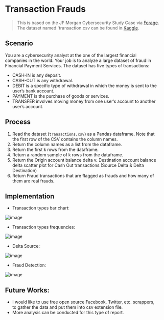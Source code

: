 # Transaction Frauds
> This is based on the JP Morgan Cybersecurity Study Case via [Forage](https://www.theforage.com/simulations/jpmorgan/cybersecurity-0acj). The dataset named 'transaction.csv can be found in [Kaggle](https://www.kaggle.com/ealaxi/paysim1/version/2).

## Scenario 
You are a cybersecurity analyst at the one of the largest financial companies in the world. Your job is to analyze a large dataset of fraud in Financial Payment Services. 
The dataset has five types of transactions:
* CASH-IN is any deposit.
* CASH-OUT is any withdrawal.
* DEBIT is a specific type of withdrawal in which the money is sent to the user’s bank account.
* PAYMENT is the purchase of goods or services.
* TRANSFER involves moving money from one user’s account to another user’s account.

## Process
1. Read the dataset (`transactions.csv`) as a Pandas dataframe. Note that the first row of the CSV contains the column names.
2. Return the column names as a list from the dataframe.
3. Return the first k rows from the dataframe.
4. Return a random sample of k rows from the dataframe.
5. Return the Origin account balance delta v. Destination account balance delta scatter plot for Cash Out transactions (Source Delta & Delta Destination)
6. Return Fraud transactions that are flagged as frauds and how many of them are real frauds. 

## Implementation
* Transaction types bar chart:
  
![image](https://github.com/Kwangsa19/Python-Cybersecurity-Transaction-Fraud/assets/135963482/0f46f286-3a5a-4744-b4a1-6d84040edb56)

* Transaction types frequencies:

![image](https://github.com/Kwangsa19/Python-Cybersecurity-Transaction-Fraud/assets/135963482/fe2ea599-140f-4ece-a11c-00b95008a9ba)

* Delta Source:

![image](https://github.com/Kwangsa19/Python-Cybersecurity-Transaction-Fraud/assets/135963482/db06a7c5-c27b-4395-b344-cf7ca86b40d0)

* Fraud Detection:

![image](https://github.com/Kwangsa19/Python-Cybersecurity-Transaction-Fraud/assets/135963482/686aae69-2cf1-4480-80dd-3fa8250573b2)

## Future Works: 
* I would like to use free open source Facebook, Twitter, etc. scrappers, to gather the data and put them into csv extension file.
* More analysis can be conducted for this type of report. 
